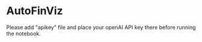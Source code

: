 # AutoFinViz

Please add "apikey" file and place your openAI API key there before running the notebook.